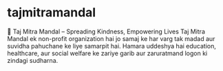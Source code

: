 # tajmitramandal
🌟 Taj Mitra Mandal – Spreading Kindness, Empowering Lives  Taj Mitra Mandal ek non-profit organization hai jo samaj ke har varg tak madad aur suvidha pahuchane ke liye samarpit hai. Hamara uddeshya hai education, healthcare, aur social welfare ke zariye garib aur zaruratmand logon ki zindagi sudharna.  
